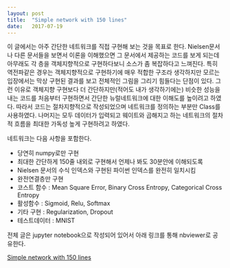 ```yaml
---
layout: post
title:  "Simple network with 150 lines"
date:   2017-07-19
---
```

이 글에서는 아주 간단한 네트워크를 직접 구현해 보는 것을 목표로 한다. Nielsen문서나 다른 문서들을
보면서 이론을 이해했으면 그 문서에서 제공하는 코드를 보게 되는데 아무래도 각 층을 객체지향적으로 
구현하다보니 소스가 좀 복잡하다고 느껴진다.
특히 역전파같은 경우는 객체지향적으로 구현하기에 매우 적합한 구조라 생각하지만 모르는 입장에서는
막상 구현된 결과를 보고 전체적인 그림을 그리기 힘들다는 단점이 있다. 
그런 이유로 객체지향 구현보다 더 간단하지만(적어도 내가 생각하기에는) 비슷한 성능을 내는 코드를
처음부터 구현하면서 간단한 뉴럴네트워크에 대한 이해도를 높이려고 하였다.
따라서 코드는 절차지향적으로 작성되었으며 네트워크를 정의하는 부분만 Class를 사용하였다.
나머지는 모두 데이터가 입력되고 웨이트와 곱해지고 하는 네트워크의 절차적 흐름을 최대한 가독성 높게
구현하려고 하였다. 

네트워크는 다음 사항을 포함한다.

- 당연히 numpy로만 구현
- 최대한 간단하게 150줄 내외로 구현해서 언제나 봐도 30분안에 이해되도록
- Nielsen 문서의 수식 인덱스와 구현된 파이썬 인덱스를 완전히 일치시킴
- 완전연결층만 구현
- 코스트 함수 : Mean Square Error, Binary Cross Entropy, Categorical Cross Entropy
- 활성함수 : Sigmoid, Relu, Softmax
- 기타 구현 : Regularization, Dropout
- 테스트데이터 : MNIST

전체 글은 jupyter notebook으로 작성되어 있어서 아래 링크를 통해 nbviewer로 공유한다.

[Simple network with 150 lines][simplenet]

[simplenet]: http://nbviewer.jupyter.org/github/metamath1/ml-simple-works/blob/master/simplenet/simplenet.ipynb
